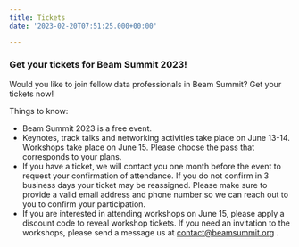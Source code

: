 ```yaml
---
title: Tickets
date: '2023-02-20T07:51:25.000+00:00'

---
```



### Get your tickets for Beam Summit 2023!

Would you like to join fellow data professionals in Beam Summit? Get your tickets now!

Things to know:
* Beam Summit 2023 is a free event.
* Keynotes, track talks and networking activities take place on June 13-14. Workshops take place on June 15. Please choose the pass that corresponds to your plans.
* If you have a ticket, we will contact you one month before the event to request your confirmation of attendance. If you do not confirm in 3 business days your ticket may be reassigned. Please make sure to provide a valid email address and phone number so we can reach out to you to confirm your participation.
* If you are interested in attending workshops on June 15, please apply a discount code to reveal workshop tickets. If you need an invitation to the workshops, please send a message us at contact@beamsummit.org .

<script src="https://js.tito.io/v2/with/ga4,hits" async></script>
<tito-widget event="beamsummit/2023"></tito-widget>

